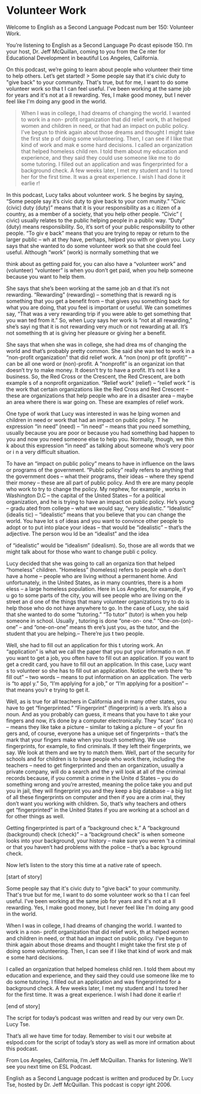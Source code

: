 # Volunteer Work

Welcome to English as a Second Language Podcast num ber 150: Volunteer Work.

You’re listening to English as a Second Language Po dcast episode 150. I’m your host, Dr. Jeff McQuillan, coming to you from the Ce nter for Educational Development in beautiful Los Angeles, California.

On this podcast, we’re going to learn about people who volunteer their time to help others. Let’s get started! > Some people say that it's civic duty to "give back"  to your community. That's true, but for me, I want to do some volunteer work so tha t I can feel useful. I've been working at the same job for years and it's not at a ll rewarding. Yes, I make good money, but I never feel like I'm doing any good in the world.
> When I was in college, I had dreams of changing the  world. I wanted to work in a non- profit organization that did relief work, th at helped women and children in need, or that had an impact on public policy. I've begun to think again about those dreams and thought I might take the first ste p of doing some volunteering. Then, I can see if I like that kind of work and mak e some hard decisions.
> I called an organization that helped homeless child ren. I told them about my education and experience, and they said they could use someone like me to do some tutoring. I filled out an application and was fingerprinted for a background check. A few weeks later, I met my student and I tu tored her for the first time. It was a great experience. I wish I had done it earlie r!

In this podcast, Lucy talks about volunteer work. S he begins by saying, “Some people say it’s civic duty to give back to your com munity.” “Civic (civic) duty (duty)” means that it is your responsibility as a c itizen of a country, as a member of a society, that you help other people. “Civic” ( civic) usually relates to the public helping people in a public way. “Duty” (duty) means  responsibility. So, it’s sort of your public responsibility to other people. “To giv e back” means that you are trying to repay or return to the larger public – wh at they have, perhaps, helped you with or given you. Lucy says that she wanted to  do some volunteer work so that she could feel useful. Although “work” (work) is normally something that we

think about as getting paid for, you can also have a “volunteer work” and (volunteer) “volunteer” is when you don’t get paid,  when you help someone because you want to help them.

She says that she’s been working at the same job an d that it’s not rewarding. “Rewarding” (rewarding) – something that is rewardi ng is something that you get a benefit from – that gives you something back for what you are doing, that you feel is important or useful. We can sometimes say, “That was a very rewarding trip if you were able to get something that you wan ted from it.” So, when Lucy says her work is “not at all rewarding,” she’s sayi ng that it is not rewarding very much or not rewarding at all. It’s not something th at is giving her pleasure or giving her a benefit.

She says that when she was in college, she had drea ms of changing the world and that’s probably pretty common. She said she wan ted to work in a “non-profit organization” that did relief work. A “non (non) pr ofit (profit)” – can be all one word or (non)-profit. A “nonprofit” is an organizat ion that doesn’t try to make money. It doesn’t try to have a profit. It’s not li ke a business. So, the Red Cross or the Crescent, the Red Crescent, are both example s of a nonprofit organization. “Relief work” (relief) – “relief work ” is the work that certain organizations like the Red Cross and Red Crescent –  these are organizations that help people who are in a disaster area – maybe  an area where there is war going on. These are examples of relief work.

One type of work that Lucy was interested in was he lping women and children in need or work that had an impact on public policy. T he expression “in need” (need) – “in need” – means that you need something,  usually because you are poor or because you had something bad happen to you  and now you need someone else to help you. Normally, though, we thin k about this expression “in need” as talking about someone who’s very poor or i n a very difficult situation.

To have an “impact on public policy” means to have in influence on the laws or programs of the government. “Public policy” really refers to anything that the government does – what their programs, their ideas – where they spend their money – these are all part of public policy. And th ere are many people who work to try to change the policy. My nephew, for example , works in Washington D.C – the capital of the United States – for a political organization, and he is trying to have an impact on public policy. He’s young – gradu ated from college – what we would say, “very idealistic.” “Idealistic” (idealis tic) – “idealistic” means that you believe that you can change the world. You have lot s of ideas and you want to convince other people to adopt or to put into place  your ideas – that would be “idealistic” – that’s the adjective. The person wou ld be an “idealist” and the idea

of “idealistic” would be “idealism” (idealism). So,  those are all words that we might talk about for those who want to change publi c policy.

Lucy decided that she was going to call an organiza tion that helped “homeless” children. “Homeless” (homeless) refers to people wh o don’t have a home – people who are living without a permanent home. And  unfortunately, in the United States, as in many countries, there is a hom eless – a large homeless population. Here in Los Angeles, for example, if yo u go to some parts of the city, you will see people who are living on the street an d one of the things that many volunteer organizations try to do is help those who  do not have anywhere to go. In the case of Lucy, she said that she wanted to do  some “tutoring.” “To tutor” (tutor) is when you help someone in school. Usually , tutoring is done “one-on- one.” “One-on-(on)-one” – and “one-on-one” means th ere’s just you, as the tutor, and the student that you are helping.– There’re jus t two people.

Well, she had to fill out an application for this t utoring work. An “application” is what we call the paper that you put your informatio n on. If you want to get a job, you often have to fill out an application. If you want to get a credit card, you have to fill out an application. In this case, Lucy want s to volunteer so she has to fill out an application. Notice the verb there “to fill out”  – two words – means to put information on an application. The verb is “to appl y.” So, “I’m applying for a job,” or “I’m applying for a position” – that means you’r e trying to get it.

Well, as is true for all teachers in California and  in many other states, you have to get “fingerprinted.” “Fingerprint” (fingerprint) is  a verb. It’s also a noun. And as you probably can guess, it means that you have to t ake your fingers and now, it’s done by a computer electronically. They “scan” (sca n) – means they like take a picture – similar to taking a picture – of your fin gers and, of course, everyone has a unique set of fingerprints – that’s the mark that  your fingers make when you touch something. We use fingerprints, for example, to find criminals. If they left their fingerprints, we say. We look at them and we try to match them. Well, part of the security for schools and for children is to have people who work there, including the teachers – need to get fingerprinted and then an organization, usually a private company, will do a search and the y will look at all of the criminal records because, if you commit a crime in the Unite d States – you do something wrong and you’re arrested, meaning the police take you and put you in jail, they will fingerprint you and they keep a big database –  a big list of all these fingerprints on computer and then if you are a crim inal, they don’t want you working with children. So, that’s why teachers and others get “fingerprinted” in the United States if you are working at a school an d for other things as well.

Getting fingerprinted is part of a “background chec k.” A “background (background) check (check)” – a “background check” is when someone looks into your background, your history – make sure you weren ’t a criminal or that you haven’t had problems with the police – that’s a bac kground check.

Now let’s listen to the story this time at a native  rate of speech.

[start of story]

Some people say that it's civic duty to "give back"  to your community. That's true but for me, I want to do some volunteer work so tha t I can feel useful. I've been working at the same job for years and it's not at a ll rewarding. Yes, I make good money, but I never feel like I'm doing any good in the world.

When I was in college, I had dreams of changing the  world. I wanted to work in a non- profit organization that did relief work, th at helped women and children in need, or that had an impact on public policy. I've begun to think again about those dreams and thought I might take the first ste p of doing some volunteering. Then, I can see if I like that kind of work and mak e some hard decisions.

I called an organization that helped homeless child ren. I told them about my education and experience, and they said they could use someone like me to do some tutoring. I filled out an application and was fingerprinted for a background check. A few weeks later, I met my student and I tu tored her for the first time. It was a great experience. I wish I had done it earlie r!

[end of story]

The script for today’s podcast was written and read  by our very own Dr. Lucy Tse.

That’s all we have time for today. Remember to visi t our website at eslpod.com for the script of today’s story as well as more inf ormation about this podcast.

From Los Angeles, California, I’m Jeff McQuillan. Thanks for listening. We’ll see you next time on ESL Podcast.

English as a Second Language podcast is written and  produced by Dr. Lucy Tse, hosted by Dr. Jeff McQuillan. This podcast is copyr ight 2006.

